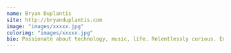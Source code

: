 ```yaml
---
name: Bryan Duplantis
site: http://bryanduplantis.com
image: "images/xxxxx.jpg"
colorimg: "images/xxxxx.jpg"
bio: Passionate about technology, music, life. Relentlessly curious. Enthusiastic learner. Cheerful problem solver.Tenacious observer.
---
```

